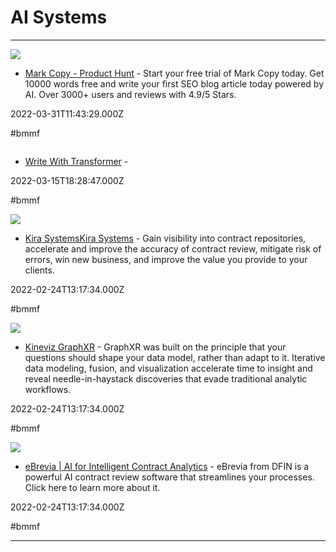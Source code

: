 # AI Systems

---

![](https://assets-global.website-files.com/609506e447c8bafc67923dd9/609506e447c8ba0289923eb8_mark-logo-square-background-p-500.jpeg)

- [Mark Copy - Product Hunt](https://www.markcopy.ai/product-hunt?ref=producthunt) - Start your free trial of Mark Copy today. Get 10000 words free and write your first SEO blog article today powered by AI. Over 3000+ users and reviews with 4.9/5 Stars.

2022-03-31T11:43:29.000Z

#bmmf

![]()

- [Write With Transformer](https://transformer.huggingface.co) - 

2022-03-15T18:28:47.000Z

#bmmf

![](https://kirasystems.com/images/Kira-meta_Image.jpg)

- [Kira SystemsKira Systems](https://kirasystems.com) - Gain visibility into contract repositories, accelerate and improve the accuracy of contract review, mitigate risk of errors, win new business, and improve the value you provide to your clients.

2022-02-24T13:17:34.000Z

#bmmf

![](http://static1.squarespace.com/static/5c58b86e8dfc8c2d0d700050/t/64f0fb83fde783275fc7af8d/1693514627540/Kineviz+GraphXR.png?format=1500w)

- [Kineviz GraphXR](https://www.kineviz.com) - GraphXR was built on the principle that your questions should shape your data model, rather than adapt to it. Iterative data modeling, fusion, and visualization accelerate time to insight and reveal needle-in-haystack discoveries that evade traditional analytic workflows.

2022-02-24T13:17:34.000Z

#bmmf

![](https://www.dfinsolutions.com/sites/default/files/images/2021-06/DFIN_eBrevia_11_posts_V1_ebrevia.jpg)

- [eBrevia | AI for Intelligent Contract Analytics](https://ebrevia.com) - eBrevia from DFIN is a powerful AI contract review software that streamlines your processes. Click here to learn more about it.

2022-02-24T13:17:34.000Z

#bmmf

---

